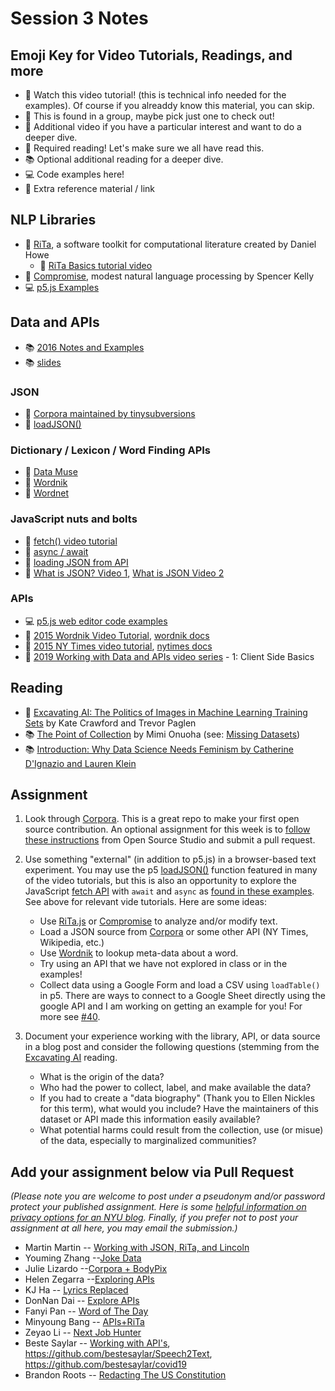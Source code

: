 # Session 3 Notes

## Emoji Key for Video Tutorials, Readings, and more
* 🚨 Watch this video tutorial! (this is technical info needed for the examples). Of course if you alreaddy know this material, you can skip.
* 🔢 This is found in a group, maybe pick just one to check out!
* 🍿 Additional video if you have a particular interest and want to do a deeper dive.
* 📕 Required reading! Let's make sure we all have read this.
* 📚 Optional additional reading for a deeper dive.
* 💻 Code examples here!
* 🔗 Extra reference material / link

## NLP Libraries
* 🔗 [RiTa](https://rednoise.org/rita/), a software toolkit for computational literature created by Daniel Howe
  * 🚨 [RiTa Basics tutorial video](https://youtu.be/lIPEvh8HbGQ)
* 🔗 [Compromise](https://github.com/spencermountain/compromise), modest natural language processing by Spencer Kelly
* 💻 [p5.js Examples](https://editor.p5js.org/a2zitp/collections/oG3L-OLvGP)

## Data and APIs
* 📚 [2016 Notes and Examples](http://shiffman.net/a2z/data-apis/)
* 📚 [slides](https://docs.google.com/presentation/d/1n9q6QNhcp4yFuARKJKnjJWU4hmmtEuD9OUKjydadaEw/edit?usp=sharing)

### JSON
* 🔗 [Corpora maintained by tinysubversions](https://github.com/dariusk/corpora)
* 🔗 [loadJSON()](https://p5js.org/reference/#/p5/loadJSON)

### Dictionary / Lexicon / Word Finding APIs
* 🔗 [Data Muse](https://www.datamuse.com/api/)
* 🔗 [Wordnik](https://www.wordnik.com/)
* 🔗 [Wordnet](https://wordnet.princeton.edu/)

### JavaScript nuts and bolts
* 🚨 [fetch() video tutorial](https://youtu.be/tc8DU14qX6I?list=PLRqwX-V7Uu6YxDKpFzf_2D84p0cyk4T7X)
* 🚨 [async / await](https://youtu.be/XO77Fib9tSI)
* 🚨 [loading JSON from API](https://youtu.be/uxf0--uiX0I?list=PLRqwX-V7Uu6YxDKpFzf_2D84p0cyk4T7X) 
* 🍿 [What is JSON? Video 1](https://youtu.be/_NFkzw6oFtQ?list=PLRqwX-V7Uu6a-SQiI4RtIwuOrLJGnel0r), [What is JSON Video 2](https://youtu.be/118sDpLOClw?list=PLRqwX-V7Uu6a-SQiI4RtIwuOrLJGnel0r)

### APIs
* 💻 [p5.js web editor code examples](https://editor.p5js.org/a2zitp/collections/cgfJWhpsE)
* 🔢 [2015 Wordnik Video Tutorial](https://youtu.be/YsgdUaOrFnQ), [wordnik docs](http://developer.wordnik.com/)
* 🔢 [2015 NY Times video tutorial](https://youtu.be/IMne3LY4bks), [nytimes docs](https://developer.nytimes.com/)
* 🍿 [2019 Working with Data and APIs video series](https://youtu.be/tc8DU14qX6I?list=PLRqwX-V7Uu6YxDKpFzf_2D84p0cyk4T7X) - 1: Client Side Basics

## Reading
* 📕 [Excavating AI: The Politics of Images in Machine Learning Training Sets](https://www.excavating.ai/) by Kate Crawford and Trevor Paglen
* 📚 [The Point of Collection](https://points.datasociety.net/the-point-of-collection-8ee44ad7c2fa#.y0xtfxi2p) by Mimi Onuoha (see: [Missing Datasets](https://github.com/MimiOnuoha/missing-datasets))
* 📚 [Introduction: Why Data Science Needs Feminism by Catherine D'Ignazio and Lauren Klein](https://data-feminism.mitpress.mit.edu/pub/frfa9szd/release/3)

## Assignment
1. Look through [Corpora](https://github.com/dariusk/corpora). This is a great repo to make your first open source contribution. An optional assignment for this week is to [follow these instructions](https://github.com/Open-Source-Studio-at-ITP/Syllabus/blob/source/data-assignment.md#instructions-for-corpora-contribution) from Open Source Studio and submit a pull request.

2. Use something "external" (in addition to p5.js) in a browser-based text experiment. You may use the p5 [loadJSON()](https://p5js.org/reference/#/p5/loadJSON) function featured in many of the video tutorials, but this is also an opportunity to explore the JavaScript [fetch API](https://developer.mozilla.org/en-US/docs/Web/API/Fetch_API/Using_Fetch) with `await` and `async` as [found in these examples](https://editor.p5js.org/a2zitp/collections/cgfJWhpsE). See above for relevant vide tutorials. Here are some ideas:
    * Use [RiTa.js](https://github.com/dhowe/RiTaJS) or [Compromise](https://github.com/spencermountain/compromise) to analyze and/or modify text.
    * Load a JSON source from [Corpora](https://github.com/dariusk/corpora) or some other API (NY Times, Wikipedia, etc.)
    * Use [Wordnik](http://developer.wordnik.com/) to lookup meta-data about a word.
    * Try using an API that we have not explored in class or in the examples!
    * Collect data using a Google Form and load a CSV using `loadTable()` in p5. There are ways to connect to a Google Sheet directly using the google API and I am working on getting an example for you! For more see [#40](https://github.com/shiffman/A2Z-F20/issues/40).

3. Document your experience working with the library, API, or data source in a blog post and consider the following questions (stemming from the [Excavating AI](https://www.excavating.ai/) reading.
    * What is the origin of the data?
    * Who had the power to collect, label, and make available the data?
    * If you had to create a "data biography" (Thank you to Ellen Nickles for this term), what would you include? Have the maintainers of this dataset or API made this information easily available?
    * What potential harms could result from the collection, use (or misue) of the data, especially to marginalized communities?

## Add your assignment below via Pull Request
*(Please note you are welcome to post under a pseudonym and/or password protect your published assignment. Here is some [helpful information on privacy options for an NYU blog](https://nyu.service-now.com/sp?id=kb_article&sysparm_article=KB0012245&sys_kb_id=b2ddc9da004aa1002a5d036a271e5f70&spa=1). Finally, if you prefer not to post your assignment at all here, you may email the submission.)*
* Martin Martin -- [Working with JSON, RiTa, and Lincoln](https://www.martinsquared.com/2020/09/28/working-with-json-rita-and-lincoln/)
* Youming Zhang --[Joke Data](https://github.com/yzhang33/data_api/tree/master)
* Julie Lizardo --[Corpora + BodyPix](https://julielizardo.com/2020/09/28/corpora-bodypix/)
* Helen Zegarra --[Exploring APIs](https://texaotech.wordpress.com/2020/09/28/exploring-apis/)
* KJ Ha -- [Lyrics Replaced](https://www.kyungjooha.com/post/lyrics-replaced)
* DonNan Dai -- [Explore APIs](https://wp.nyu.edu/tischschoolofthearts-donnan/2020/09/29/30/)
* Fanyi Pan -- [Word of The Day](https://fanyipan.wordpress.com/2020/09/29/wordnik/)
* Minyoung Bang -- [APIs+RiTa](http://wp.nyu.edu/minyoungbang/p2z_week3/)
* Zeyao Li -- [Next Job Hunter](https://next-job-hunter.glitch.me/)
* Beste Saylar -- [Working with API's](https://www.bestesaylar.com/programming-a2z), https://github.com/bestesaylar/Speech2Text, https://github.com/bestesaylar/covid19
* Brandon Roots -- [Redacting The US Constitution](http://brandonroots.com/2020/09/28/the-constitution/)
